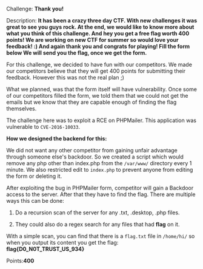 Challenge: **Thank you!**

Description: **It has been a crazy three day CTF. With new challenges it was great to see you guys rock. At the end, we would like to know more about what you think of this challenge. And hey you get a free flag worth 400 points! We are working on new CTF for summer so would love your feedback! :) And again thank you and congrats for playing! Fill the form below We will send you the flag, once we get the form.**

For this challenge, we decided to have fun with our competitors. We made our competitors believe that they will get 400 points for submitting their feedback. However this was not the real plan ;) 

What we planned, was that the form itself will have vulnerability. Once some of our competitors filled the form, we told them that we could not get the emails but we know that they are capable enough of finding the flag themselves. 

The challenge here was to exploit a RCE on PHPMailer. This application was vulnerable to `CVE-2016-10033`. 

**How we designed the backend for this:**

We did not want any other competitor from gaining unfair advantage through someone else's backdoor. So we created a script which would remove any php other than index.php from the `/var/www/` directory every 1 minute. We also restricted edit to `index.php` to prevent anyone from editing the form or deleting it.

After exploiting the bug in PHPMailer form, competitor will gain a Backdoor access to the server. After that they have to find the flag. There are multiple ways this can be done:

1) Do a recursion scan of the server for any .txt, .desktop, .php files. 

2) They could also do a regex search for any files that had **flag** on it. 

With a simple scan, you can find that there is a `flag.txt` file in `/home/hi/` so when you output its content you get the flag: **flag{D0_N0T_TRUST_US_934}**

Points:**400**